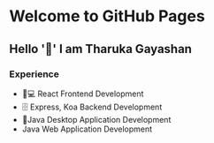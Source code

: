 # Welcome to GitHub Pages

## Hello '👋' I am Tharuka Gayashan

### Experience 
* 🧑💻 React Frontend Development
* 🗄️ Express, Koa Backend Development
* 🧑‍Java Desktop Application Development
* Java Web Application Development
